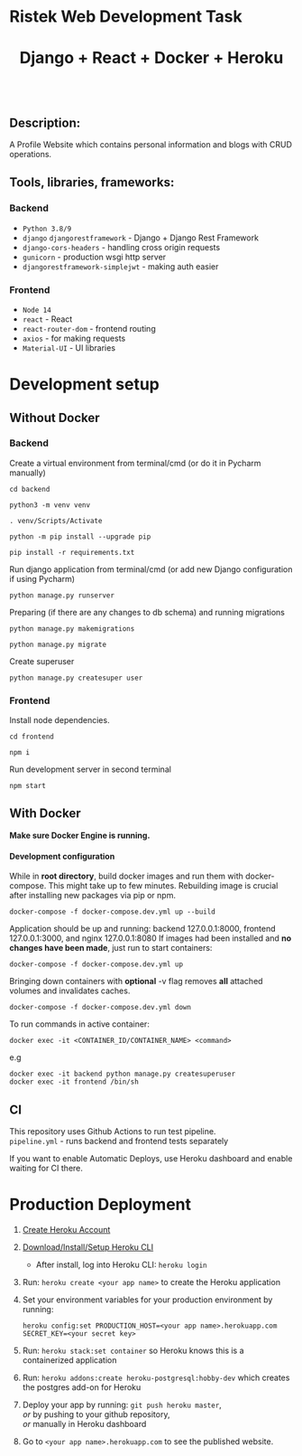 # Ristek Web Development Task

<div align="center" style="padding-bottom: 20px">
    <h1>Django + React + Docker + Heroku</h1>
    <img src="https://img.shields.io/badge/Python-14354C?style=for-the-badge&logo=python&logoColor=white" alt=""/>
    <img src="https://img.shields.io/badge/Django-092E20?style=for-the-badge&logo=django&logoColor=white" alt=""/>
    <img src="https://img.shields.io/badge/React-20232A?style=for-the-badge&logo=react&logoColor=61DAFB" alt=""/>
    <img src="https://img.shields.io/badge/Docker-008FCC?style=for-the-badge&logo=docker&logoColor=white" alt=""/>
</div>

## Description:

A Profile Website which contains personal information and blogs with CRUD operations.

## Tools, libraries, frameworks:

### Backend

- `Python 3.8/9`
- `django` `djangorestframework` - Django + Django Rest Framework
- `django-cors-headers` - handling cross origin requests
- `gunicorn` - production wsgi http server
- `djangorestframework-simplejwt` - making auth easier

### Frontend

- `Node 14`
- `react` - React
- `react-router-dom` - frontend routing
- `axios` - for making requests
- `Material-UI` - UI libraries

# Development setup

## Without Docker

### Backend

Create a virtual environment from terminal/cmd (or do it in Pycharm manually)

```shell
cd backend

python3 -m venv venv

. venv/Scripts/Activate

python -m pip install --upgrade pip

pip install -r requirements.txt
```

Run django application from terminal/cmd (or add new Django configuration if using Pycharm)

```shell
python manage.py runserver
```

Preparing (if there are any changes to db schema) and running migrations

```
python manage.py makemigrations

python manage.py migrate
```

Create superuser

```shell
python manage.py createsuper user
```

### Frontend

Install node dependencies.

```shell
cd frontend

npm i
```

Run development server in second terminal

```shell
npm start
```

## With Docker

**Make sure Docker Engine is running.**

#### Development configuration

While in **root directory**, build docker images and run them with docker-compose.
This might take up to few minutes.
Rebuilding image is crucial after installing new packages via pip or npm.

```shell
docker-compose -f docker-compose.dev.yml up --build
```

Application should be up and running: backend 127.0.0.1:8000, frontend 127.0.0.1:3000, and
nginx 127.0.0.1:8080
If images had been installed and **no changes have been made**, just run to start containers:

```shell script
docker-compose -f docker-compose.dev.yml up
```

Bringing down containers with **optional** -v flag removes **all** attached volumes and invalidates caches.

```shell script
docker-compose -f docker-compose.dev.yml down
```

To run commands in active container:

```shell script
docker exec -it <CONTAINER_ID/CONTAINER_NAME> <command>
```

e.g

```shell script
docker exec -it backend python manage.py createsuperuser
docker exec -it frontend /bin/sh
```

## CI

This repository uses Github Actions to run test pipeline.  
`pipeline.yml` - runs backend and frontend tests separately

If you want to enable Automatic Deploys, use Heroku dashboard and enable waiting
for CI there.

# Production Deployment

1.  [Create Heroku Account](https://signup.heroku.com/dc)
2.  [Download/Install/Setup Heroku CLI](https://devcenter.heroku.com/articles/heroku-cli#download-and-install)

    - After install, log into Heroku CLI: `heroku login`

3.  Run: `heroku create <your app name>` to create the Heroku application
4.  Set your environment variables for your production environment by running:

    ```
    heroku config:set PRODUCTION_HOST=<your app name>.herokuapp.com SECRET_KEY=<your secret key>
    ```

5.  Run: `heroku stack:set container` so Heroku knows this is a containerized application
6.  Run: `heroku addons:create heroku-postgresql:hobby-dev` which creates the postgres add-on for Heroku
7.  Deploy your app by running: `git push heroku master`,  
    _or_ by pushing to your github repository,  
    _or_ manually in Heroku dashboard
8.  Go to `<your app name>.herokuapp.com` to see the published website.
